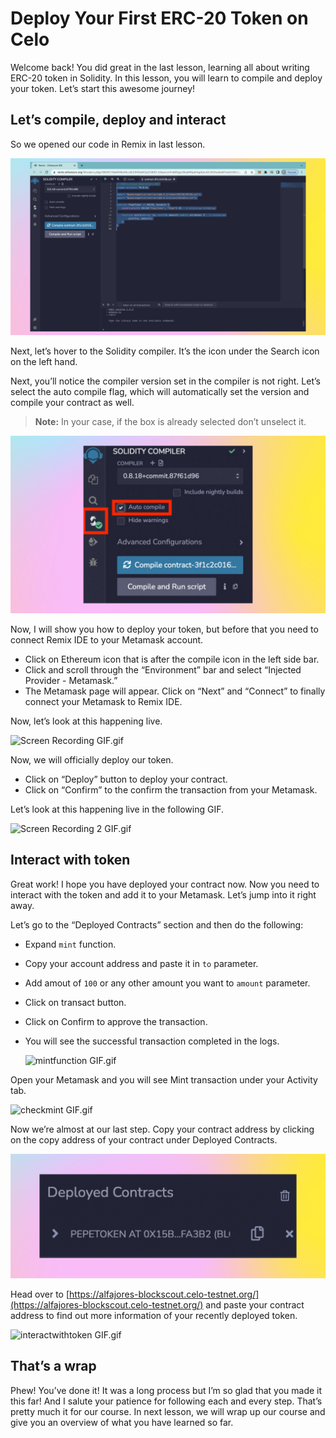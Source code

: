# Deploy Your First ERC-20 Token on Celo

Welcome back! You did great in the last lesson, learning all about writing ERC-20 token in Solidity. In this lesson, you will learn to compile and deploy your token. Let’s start this awesome journey!

## Let’s compile, deploy and interact

So we opened our code in Remix in last lesson.

![Frame 3560339 (4).jpg](https://github.com/0xmetaschool/Learning-Projects/blob/main/assests_for_all/assests_for_celo/5.%20Deploy%20Your%20First%20ERC-20%20Token%20on%20Celo/Frame_3560339_(4).jpg?raw=true)

Next, let’s hover to the Solidity compiler. It’s the icon under the Search icon on the left hand.

Next, you’ll notice the compiler version set in the compiler is not right. Let’s select the auto compile flag, which will automatically set the version and compile your contract as well.

> **Note:** In your case, if the box is already selected don’t unselect it.
> 

![Frame 3560339 (5).jpg](https://github.com/0xmetaschool/Learning-Projects/blob/main/assests_for_all/assests_for_celo/5.%20Deploy%20Your%20First%20ERC-20%20Token%20on%20Celo/Frame_3560339_(5).jpg?raw=true)

Now, I will show you how to deploy your token, but before that you need to connect Remix IDE to your Metamask account.

- Click on Ethereum icon that is after the compile icon in the left side bar.
- Click and scroll through the “Environment” bar and select “Injected Provider - Metamask.”
- The Metamask page will appear. Click on “Next” and “Connect” to finally connect your Metamask to Remix IDE.

Now, let’s look at this happening live.

![Screen Recording GIF.gif](https://github.com/0xmetaschool/Learning-Projects/blob/main/assests_for_all/assests_for_celo/5.%20Deploy%20Your%20First%20ERC-20%20Token%20on%20Celo/Screen_Recording_GIF.gif?raw=true)

Now, we will officially deploy our token.

- Click on “Deploy” button to deploy your contract.
- Click on “Confirm” to the confirm the transaction from your Metamask.

Let’s look at this happening live in the following GIF.

![Screen Recording 2 GIF.gif](https://github.com/0xmetaschool/Learning-Projects/blob/main/assests_for_all/assests_for_celo/5.%20Deploy%20Your%20First%20ERC-20%20Token%20on%20Celo/Screen_Recording_2_GIF.gif?raw=true)

## Interact with token

Great work! I hope you have deployed your contract now. Now you need to interact with the token and add it to your Metamask. Let’s jump into it right away.

Let’s go to the “Deployed Contracts” section and then do the following:

- Expand `mint` function.
- Copy your account address and paste it in `to` parameter.
- Add amout of `100` or any other amount you want to `amount` parameter.
- Click on transact button.
- Click on Confirm to approve the transaction.
- You will see the successful transaction completed in the logs.
    
    ![mintfunction GIF.gif](https://github.com/0xmetaschool/Learning-Projects/blob/main/assests_for_all/assests_for_celo/5.%20Deploy%20Your%20First%20ERC-20%20Token%20on%20Celo/mintfunction_GIF.gif?raw=true)
    

Open your Metamask and you will see Mint transaction under your Activity tab.

![checkmint GIF.gif](https://github.com/0xmetaschool/Learning-Projects/blob/main/assests_for_all/assests_for_celo/5.%20Deploy%20Your%20First%20ERC-20%20Token%20on%20Celo/checkmint_GIF.gif?raw=true)

Now we’re almost at our last step. Copy your contract address by clicking on the copy address of your contract under Deployed Contracts.

![Frame 3560353.jpg](https://github.com/0xmetaschool/Learning-Projects/blob/main/assests_for_all/assests_for_celo/5.%20Deploy%20Your%20First%20ERC-20%20Token%20on%20Celo/Frame_3560353.jpg?raw=true)

Head over to [https://alfajores-blockscout.celo-testnet.org/](https://alfajores-blockscout.celo-testnet.org/) and paste your contract address to find out more information of your recently deployed token.

![interactwithtoken GIF.gif](https://github.com/0xmetaschool/Learning-Projects/blob/main/assests_for_all/assests_for_celo/5.%20Deploy%20Your%20First%20ERC-20%20Token%20on%20Celo/interactwithtoken_GIF.gif?raw=true)

## That’s a wrap

Phew! You’ve done it! It was a long process but I’m so glad that you made it this far! And I salute your patience for following each and every step. That’s pretty much it for our course. In next lesson, we will wrap up our course and give you an overview of what you have learned so far.